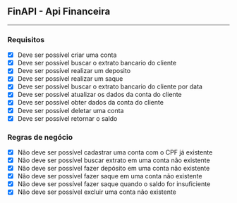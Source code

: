 ## FinAPI - Api Financeira

---

### Requisitos

- [x] Deve ser possível criar uma conta
- [x] Deve ser possível buscar o extrato bancario do cliente
- [x] Deve ser possível realizar um deposito
- [x] Deve ser possível realizar um saque
- [x] Deve ser possível buscar o extrato bancario do cliente por data
- [x] Deve ser possível atualizar os dados da conta do cliente
- [x] Deve ser possível obter dados da conta do cliente
- [x] Deve ser possível deletar uma conta
- [x] Deve ser possível retornar o saldo

### Regras de negócio

- [x] Não deve ser possível cadastrar uma conta com o CPF já existente
- [x] Não deve ser possível buscar extrato em uma conta não existente
- [x] Não deve ser possível fazer depósito em uma conta não existente
- [x] Não deve ser possível fazer saque em uma conta não existente
- [x] Não deve ser possível fazer saque quando o saldo for insuficiente
- [x] Não deve ser possível excluir uma conta não existente

